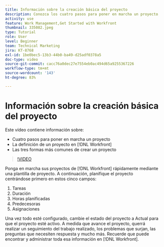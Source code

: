 ```yaml
---
title: Información sobre la creación básica del proyecto
description: Conozca los cuatro pasos para poner en marcha un proyecto, su definición y las tres formas más frecuentes de crearlos.
activity: use
feature: Work Management,Get Started with Workfront
thumbnail: 335082.jpeg
type: Tutorial
role: User
level: Beginner
team: Technical Marketing
jira: KT-8768
exl-id: 1be0bec5-13b3-44b0-ba49-d25adf0378a5
doc-type: video
source-git-commit: cacc76a0dec27e7554eb0ac494d65a9255367226
workflow-type: tm+mt
source-wordcount: '143'
ht-degree: 83%

---
```


# Información sobre la creación básica del proyecto

Este vídeo contiene información sobre:

* Cuatro pasos para poner en marcha un proyecto
* La definición de un proyecto en [!DNL Workfront]
* Las tres formas más comunes de crear un proyecto

>[!VIDEO](https://video.tv.adobe.com/v/335082/?quality=12&learn=on)

Ponga en marcha sus proyectos de [!DNL  Workfront] rápidamente mediante una plantilla de proyecto. A continuación, planifique el proyecto centrándose primero en estos cinco campos:

1. Tareas
1. Duración
1. Horas planificadas
1. Predecesoras
1. Asignaciones

Una vez todo esté configurado, cambie el estado del proyecto a Actual para que el proyecto esté activo. A medida que avance el proyecto, querrá realizar un seguimiento del trabajo realizado, los problemas que surjan, las preguntas que necesiten respuesta y mucho más. Recuerde que puede encontrar y administrar toda esa información en [!DNL Workfront].
